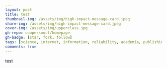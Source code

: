 ```yaml
---
layout: post
title: test
thumbnail-img: /assets/img/high-impact-message-card.jpeg
share-img: /assets/img/high-impact-message-card.jpeg
cover-img: /assets/img/upperclass.jpg
gh-repo: coopersmout/homepage
gh-badge: [star, fork, follow]
tags: [science, internet, information, reliability, academia, publishing, peer review, prestige]
comments: true
---
```

test
